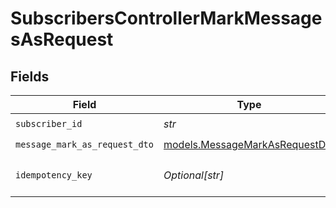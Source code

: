 # SubscribersControllerMarkMessagesAsRequest


## Fields

| Field                                                                  | Type                                                                   | Required                                                               | Description                                                            |
| ---------------------------------------------------------------------- | ---------------------------------------------------------------------- | ---------------------------------------------------------------------- | ---------------------------------------------------------------------- |
| `subscriber_id`                                                        | *str*                                                                  | :heavy_check_mark:                                                     | N/A                                                                    |
| `message_mark_as_request_dto`                                          | [models.MessageMarkAsRequestDto](../models/messagemarkasrequestdto.md) | :heavy_check_mark:                                                     | N/A                                                                    |
| `idempotency_key`                                                      | *Optional[str]*                                                        | :heavy_minus_sign:                                                     | A header for idempotency purposes                                      |